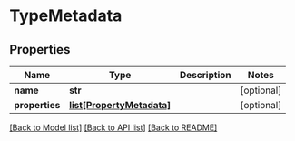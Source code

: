 # TypeMetadata

## Properties
Name | Type | Description | Notes
------------ | ------------- | ------------- | -------------
**name** | **str** |  | [optional] 
**properties** | [**list[PropertyMetadata]**](PropertyMetadata.md) |  | [optional] 

[[Back to Model list]](../README.md#documentation-for-models) [[Back to API list]](../README.md#documentation-for-api-endpoints) [[Back to README]](../README.md)


